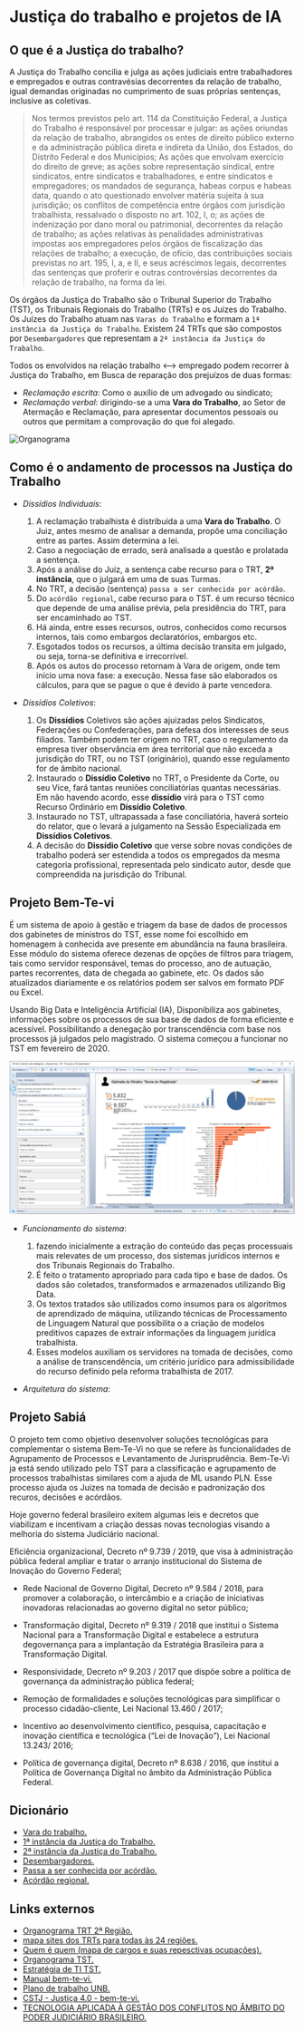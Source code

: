 # Justiça do trabalho e projetos de IA

## O que é a Justiça do trabalho?

A Justiça do Trabalho concilia e julga as ações judiciais entre trabalhadores e empregados e outras contravésias decorrentes da relação de trabalho, igual demandas originadas no cumprimento de suas próprias sentenças, inclusive as coletivas.

>Nos termos previstos pelo art. 114 da Constituição Federal, a Justiça do Trabalho é responsável por processar e julgar: as ações oriundas da relação de trabalho, abrangidos os entes de direito público externo e da administração pública direta e indireta da União, dos Estados, do Distrito Federal e dos Municípios; As ações que envolvam exercício do direito de greve; as ações sobre representação sindical, entre sindicatos, entre sindicatos e trabalhadores, e entre sindicatos e empregadores; os mandados de segurança, habeas corpus e habeas data, quando o ato questionado envolver matéria sujeita à sua jurisdição; os conflitos de competência entre órgãos com jurisdição trabalhista, ressalvado o disposto no art. 102, I, o; as ações de indenização por dano moral ou patrimonial, decorrentes da relação de trabalho; as ações relativas às penalidades administrativas impostas aos empregadores pelos órgãos de fiscalização das relações de trabalho; a execução, de ofício, das contribuições sociais previstas no art. 195, I, a, e II, e seus acréscimos legais, decorrentes das sentenças que proferir e outras controvérsias decorrentes da relação de trabalho, na forma da lei.

Os órgãos da Justiça do Trabalho são o Tribunal Superior do Trabalho (TST), os Tribunais Regionais do Trabalho (TRTs) e os Juízes do Trabalho. Os Juízes do Trabalho atuam nas `Varas do Trabalho` e formam a `1ª instância da Justiça do Trabalho`. Existem 24 TRTs que são compostos por `Desembargadores` que representam a `2ª instância da Justiça do Trabalho`.

Todos os envolvidos na relação trabalho <--> empregado podem recorrer à Justiça do Trabalho, em Busca de reparação dos prejuízos de duas formas:

- *Reclamação escrita*: Como o auxílio de um advogado ou sindicato;
- *Reclamação verbal*: dirigindo-se a uma __Vara do Trabalho__, ao Setor de Atermação e Reclamação, para apresentar documentos pessoais ou outros que permitam a comprovação do que foi alegado.

![Organograma](https://ww2.trt2.jus.br/fileadmin/_processed_/d/0/csm_Organograma_JT_02_1f563dfc86.jpg)

## Como é o andamento de processos na Justiça do Trabalho

- *Dissídios Individuais*:
    1. A reclamação trabalhista é distribuída a uma __Vara do Trabalho__. O Juiz, antes mesmo de analisar a demanda, propõe uma conciliação entre as partes. Assim determina a lei.
    2. Caso a negociação de errado, será analisada a questão e prolatada a sentença.
    3. Após a análise do Juiz, a sentença cabe recurso para o TRT, __2ª instância__, que o julgará em uma de suas Turmas.
    4. No TRT, a decisão (sentença) `passa a ser conhecida por acórdão`.
    5. Do `acórdão regional`, cabe recurso para o TST. é um recurso técnico que depende de uma análise prévia, pela presidência do TRT, para ser encaminhado ao TST.
    6. Há ainda, entre esses recursos, outros, conhecidos como recursos internos, tais como embargos declaratórios, embargos etc.
    7. Esgotados todos os recursos, a última decisão transita em julgado, ou seja, torna-se definitiva e irrecorrível.
    8. Após os autos do processo retornam à Vara de origem, onde tem início uma nova fase: a execução. Nessa fase são elaborados os cálculos, para que se pague o que é devido à parte vencedora.

- *Dissídios Coletivos*:
    1. Os __Dissídios__ Coletivos são ações ajuizadas pelos Sindicatos, Federações ou Confederações, para defesa dos interesses de seus filiados. Também podem ter origem no TRT, caso o regulamento da empresa tiver observância em área territorial que não exceda a jurisdição do TRT, ou no TST (originário), quando esse regulamento for de âmbito nacional.
    2. Instaurado o __Dissídio Coletivo__ no TRT, o Presidente da Corte, ou seu Vice, fará tantas reuniões conciliatórias quantas necessárias. Em não havendo acordo, esse __dissídio__ virá para o TST como Recurso Ordinário em __Dissídio Coletivo__.
    3. Instaurado no TST, ultrapassada a fase conciliatória, haverá sorteio do relator, que o levará a julgamento na Sessão Especializada em __Dissídios Coletivos__.
    4. A decisão do __Dissídio Coletivo__ que verse sobre novas condições de trabalho poderá ser estendida a todos os empregados da mesma categoria profissional, representada pelo sindicato autor, desde que compreendida na jurisdição do Tribunal.

## Projeto Bem-Te-vi

É um sistema de apoio à gestão e triagem da base de dados de processos dos gabinetes de ministros do TST, esse nome foi escolhido em homenagem à conhecida ave presente em abundância na fauna brasileira. Esse módulo do sistema oferece dezenas de opções de filtros para triagem, tais como servidor responsável, temas do processo, ano de autuação, partes recorrentes, data de chegada ao gabinete, etc. Os dados são atualizados diariamente e os relatórios podem ser salvos em formato PDF ou Excel.

Usando Big Data e Inteligência Artificial (IA), Disponibiliza aos gabinetes, informações sobre os processos de sua base de dados de forma eficiente e acessível. Possibilitando a denegação por transcendência com base nos processos já julgados pelo magistrado. O sistema começou a funcionar no TST em fevereiro de 2020.

![Tela incial bem-te-vi](./assets/tela_inicial_bem-te-vi.PNG)

- *Funcionamento do sistema*:
    1. fazendo inicialmente a extração do conteúdo das peças processuais mais relevates de um processo, dos sistemas jurídicos internos e dos Tribunais Regionais do Trabalho.
    2. É feito o tratamento apropriado para cada tipo e base de dados. Os dados são coletados, transformados e armazenados utilizando Big Data.
    3. Os textos tratados são utilizados como insumos para os algoritmos de aprendizado de máquina, utilizando técnicas de Processamento de Linguagem Natural que possibilita o a criação de modelos preditivos capazes de extrair informações da linguagem jurídica trabalhista.
    4. Esses modelos auxiliam os servidores na tomada de decisões, como a análise de transcendência, um critério jurídico para admissibilidade do recurso definido pela reforma trabalhista de 2017.

- *Arquitetura do sistema*:

## Projeto Sabiá

O projeto tem como objetivo desenvolver soluções tecnológicas para complementar o sistema Bem-Te-Vi no que se refere às funcionalidades de Agrupamento de Processos e Levantamento de Jurisprudência. Bem-Te-Vi ja está sendo utilizado pelo TST para a classificação e agrupamento de processos trabalhistas similares com a ajuda de ML usando PLN. Esse processo ajuda os Juizes na tomada de decisão e padronização dos recuros, decisões e acórdãos.

Hoje governo federal brasileiro exitem algumas leis e decretos que viabilizam e incentivam a criação dessas novas tecnologias visando a melhoria do sistema Judiciário nacional.

Eficiência organizacional, Decreto nº 9.739 / 2019, que visa à administração pública federal ampliar e tratar o arranjo institucional do Sistema de Inovação do Governo Federal;

- Rede Nacional de Governo Digital, Decreto nº 9.584 / 2018, para promover a colaboração, o intercâmbio e a criação de iniciativas inovadoras relacionadas ao governo digital no setor público;

- Transformação digital, Decreto nº 9.319 / 2018 que institui o Sistema Nacional para a Transformação Digital e estabelece a estrutura degovernança para a implantação da Estratégia Brasileira para a Transformação Digital.

- Responsividade, Decreto nº 9.203 / 2017 que dispõe sobre a política de governança da administração pública federal;

- Remoção de formalidades e soluções tecnológicas para simplificar o processo cidadão-cliente, Lei Nacional 13.460 / 2017;

- Incentivo ao desenvolvimento científico, pesquisa, capacitação e inovação científica e tecnológica (“Lei de Inovação”), Lei Nacional 13.243/ 2016;

- Política de governança digital, Decreto nº 8.638 / 2016, que institui a Política de Governança Digital no âmbito da Administração Pública Federal.

## Dicionário

- [Vara do trabalho.](https://pt.wikipedia.org/wiki/Vara_do_Trabalho)
- [1ª instância da Justiça do Trabalho.](https://www.tst.jus.br/web/acesso-a-informacao/varas-do-trabalho#:~:text=A%20Vara%20do%20Trabalho%20%C3%A9,na%20forma%20de%20Reclama%C3%A7%C3%A3o%20Trabalhista.)
- [2ª instãncia da Justiça do Trabalho.](https://www.cnmp.mp.br/portal/institucional/476-glossario/8009-instancia#:~:text=A%20segunda%20inst%C3%A2ncia%2C%20onde%20s%C3%A3o,dos%20tribunais%20de%20segunda%20inst%C3%A2ncia.)
- [Desembargadores.](https://pt.wikipedia.org/wiki/Desembargador)
- [Passa a ser conhecida por acórdão.](https://www.cnj.jus.br/cnj-servico-saiba-quando-a-decisao-final-e-dada-por-sentenca-ou-em-acordao/)
- [Acórdão regional.](https://pt.wikipedia.org/wiki/Ac%C3%B3rd%C3%A3o#:~:text=Ac%C3%B3rd%C3%A3o%20%C3%A9%20a%20decis%C3%A3o%20do,ou%20ministro%20de%20tribunais%20%E2%80%94%20estes%2C)

## Links externos

- [Organograma TRT 2ª Região.](https://ww2.trt2.jus.br/fileadmin/estrutura/20230424_organograma_2023.pdf)
- [mapa sites dos TRTs para todas às 24 regiões.](https://www.tst.jus.br/justica-do-trabalho)
- [Quem é quem (mapa de cargos e suas repesctivas ocupações).](https://www.tst.jus.br/web/guest/quem-e-quem)
- [Organograma TST.](https://www.tst.jus.br/documents/10157/1628486/ORGANOGRAMA+ATUAL+-+11-4-2023.pdf/c9f85390-6b0f-46c2-8354-5069870c3eb5?t=1681387918250)
- [Estratégia de TI TST.](https://www.tst.jus.br/web/guest/estrategia-de-ti)
- [Manual bem-te-vi.](https://www.tst.jus.br/documents/18640430/24708373/Manual+do+usu%C3%A1rio+Bem-Te-Vi/7c2b006a-fc28-6ca1-438f-c47eb514e4bf)
- [Plano de trabalho UNB.](http://dpi.unb.br/images/Decreto10.426.20_documentosassinados_DPA/23106.0995082021-15/SEI_UnB_-_7424903_-_Plano_de_trabalho_-_com_recursos_financeiros.pdf)
- [CSTJ - Justiça 4.0 - bem-te-vi.](https://www.csjt.jus.br/web/csjt/justica-4-0/bem-ti-vi)
- [TECNOLOGIA APLICADA À GESTÃO DOS CONFLITOS NO ÂMBITO DO PODER JUDICIÁRIO BRASILEIRO.](https://conhecimento.fgv.br/sites/default/files/2022-08/publicacoes/estudos_e_pesquisas_ia_1afase.pdf)
